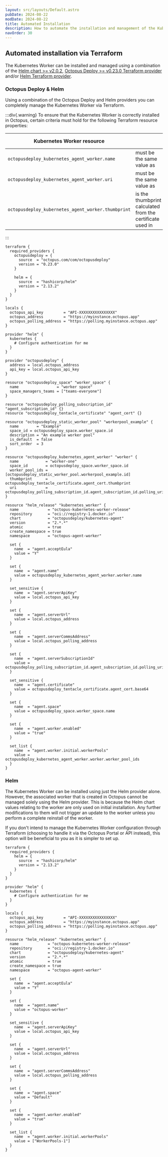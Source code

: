 ```yaml
---
layout: src/layouts/Default.astro
pubDate: 2024-08-22
modDate: 2024-08-22
title: Automated Installation
description: How to automate the installation and management of the Kubernetes Worker
navOrder: 30
--- 
```


## Automated installation via Terraform
The Kubernetes Worker can be installed and managed using a combination of the [Helm chart >= v2.0.2](https://hub.docker.com/r/octopusdeploy/kubernetes-agent), [Octopus Deploy >= v0.23.0 Terraform provider](https://registry.terraform.io/providers/OctopusDeployLabs/octopusdeploy/latest) and/or [Helm Terraform provider](https://registry.terraform.io/providers/hashicorp/helm).

### Octopus Deploy & Helm
Using a combination of the Octopus Deploy and Helm providers you can completely manage the Kubernetes Worker via Terraform. 

:::div{.warning}
To ensure that the Kubernetes Worker is correctly installed in Octopus, certain criteria must hold for the following Terraform resource properties:

| **Kubernetes Worker resource** | | **Helm resource (chart value)** |
|----------|----------|----------|
| `octopusdeploy_kubernetes_agent_worker.name` | must be the same value as | `agent.name` |
| `octopusdeploy_kubernetes_agent_worker.uri` | must be the same value as | `agent.serverSubscriptionId` |
| `octopusdeploy_kubernetes_agent_worker.thumbprint` | is the thumbprint calculated from the certificate used in | `agent.certificate` |
:::

```hcl
terraform {
  required_providers {
    octopusdeploy = {
      source  = "octopus.com/com/octopusdeploy"
      version = "0.23.0"
    }

    helm = {
      source  = "hashicorp/helm"
      version = "2.13.2"
    }
  }
}

locals {
  octopus_api_key         = "API-XXXXXXXXXXXXXXXX"
  octopus_address         = "https://myinstance.octopus.app"
  octopus_polling_address = "https://polling.myinstance.octopus.app"
}

provider "helm" {
  kubernetes {
    # Configure authentication for me
  }
}

provider "octopusdeploy" {
  address = local.octopus_address
  api_key = local.octopus_api_key
}

resource "octopusdeploy_space" "worker_space" {
  name                 = "worker space"
  space_managers_teams = ["teams-everyone"]
}

resource "octopusdeploy_polling_subscription_id" "agent_subscription_id" {}
resource "octopusdeploy_tentacle_certificate" "agent_cert" {}

resource "octopusdeploy_static_worker_pool" "workerpool_example" {
  name        = "Example"
  space_id = octopusdeploy_space.worker_space.id
  description = "An example worker pool"
  is_default  = false
  sort_order  = 3
}

resource "octopusdeploy_kubernetes_agent_worker" "worker" {
  name            = "worker-one"
  space_id        = octopusdeploy_space.worker_space.id
  worker_pool_ids = [octopusdeploy_static_worker_pool.workerpool_example.id]
  thumbprint      = octopusdeploy_tentacle_certificate.agent_cert.thumbprint
  uri             = octopusdeploy_polling_subscription_id.agent_subscription_id.polling_uri
}

resource "helm_release" "kubernetes_worker" {
  name             = "octopus-kubernetes-worker-release"
  repository       = "oci://registry-1.docker.io"
  chart            = "octopusdeploy/kubernetes-agent"
  version          = "2.*.*"
  atomic           = true
  create_namespace = true
  namespace        = "octopus-agent-worker"

  set {
    name  = "agent.acceptEula"
    value = "Y"
  }

  set {
    name  = "agent.name"
    value = octopusdeploy_kubernetes_agent_worker.worker.name
  }

  set_sensitive {
    name  = "agent.serverApiKey"
    value = local.octopus_api_key
  }

  set {
    name  = "agent.serverUrl"
    value = local.octopus_address
  }

  set {
    name  = "agent.serverCommsAddress"
    value = local.octopus_polling_address
  }

  set {
    name  = "agent.serverSubscriptionId"
    value = octopusdeploy_polling_subscription_id.agent_subscription_id.polling_uri
  }

  set_sensitive {
    name  = "agent.certificate"
    value = octopusdeploy_tentacle_certificate.agent_cert.base64
  }

  set {
    name  = "agent.space"
    value = octopusdeploy_space.worker_space.name
  }

  set {
    name  = "agent.worker.enabled"
    value = "true"
  }

  set_list {
    name  = "agent.worker.initial.workerPools"
    value = octopusdeploy_kubernetes_agent_worker.worker.worker_pool_ids
  }
}
```

### Helm
The Kubernetes Worker can be installed using just the Helm provider alone. However, the associated worker that is created in Octopus cannot be managed solely using the Helm provider. This is because the Helm chart values relating to the worker are only used on initial installation. Any further modifications to them will not trigger an update to the worker unless you perform a complete reinstall of the worker. 

If you don't intend to manage the Kubernetes Worker configuration through Terraform (choosing to handle it via the Octopus Portal or API instead), this option will be beneficial to you as it is simpler to set up.

```hcl
terraform {
  required_providers {
    helm = {
      source  = "hashicorp/helm"
      version = "2.13.2"
    }
  }
}

provider "helm" {
  kubernetes {
    # Configure authentication for me
  }
}

locals {
  octopus_api_key         = "API-XXXXXXXXXXXXXXXX"
  octopus_address         = "https://myinstance.octopus.app"
  octopus_polling_address = "https://polling.myinstance.octopus.app"
}

resource "helm_release" "kubernetes_worker" {
  name             = "octopus-kubernetes-worker-release"
  repository       = "oci://registry-1.docker.io"
  chart            = "octopusdeploy/kubernetes-agent"
  version          = "2.*.*"
  atomic           = true
  create_namespace = true
  namespace        = "octopus-agent-worker"

  set {
    name  = "agent.acceptEula"
    value = "Y"
  }

  set {
    name  = "agent.name"
    value = "octopus-worker"
  }

  set_sensitive {
    name  = "agent.serverApiKey"
    value = local.octopus_api_key
  }

  set {
    name  = "agent.serverUrl"
    value = local.octopus_address
  }

  set {
    name  = "agent.serverCommsAddress"
    value = local.octopus_polling_address
  }

  set {
    name  = "agent.space"
    value = "Default"
  }

  set {
    name  = "agent.worker.enabled"
    value = "true"
  }

  set_list {
    name  = "agent.worker.initial.workerPools"
    value = ["WorkerPools-1"]
  }
}
```